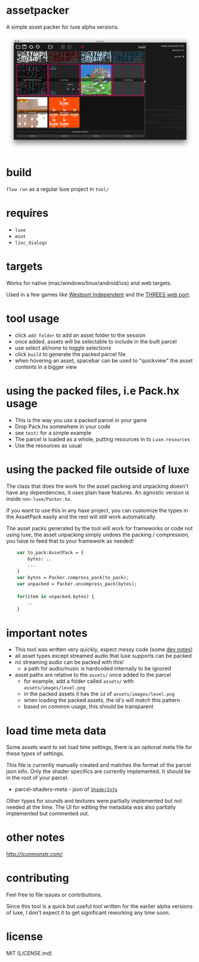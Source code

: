 # assetpacker
A simple asset packer for luxe alpha versions.

![](screenshot.png)

# build

`flow run` as a regular luxe project in `tool/`

# requires
- `luxe`
- `mint`
- `linc_dialogs`

# targets

Works for native (mac/windows/linux/android/ios) and web targets.

Used in a few games like [Westport Independent](http://www.doublezeroonezero.com/westport.html) and the [THREES web port](http://play.threesgame.com/).

# tool usage

- click `add folder` to add an asset folder to the session
- once added, assets will be selectable to include in the built parcel
- use select all/none to toggle selections
- click `build` to generate the packed parcel file
- when hovering an asset, spacebar can be used to "quickview" the asset contents in a bigger view

# using the packed files, i.e Pack.hx usage

- This is the way you _use_ a packed parcel in your game
- Drop Pack.hx somewhere in your code
- see `test/` for a simple example
- The parcel is loaded as a whole, putting resources in to `Luxe.resources`
- Use the resources as usual

# using the packed file outside of luxe

The class that does the work for the asset packing and unpacking 
doesn't have any dependencies, it uses plain haxe features.
An agnostic version is inside `non-luxe/Packer.hx`.

If you want to use this in any haxe project, you can customize
the types in the AssetPack easily and the rest will still work automatically.

The asset packs generated by the tool will work
for frameworks or code not using luxe, the asset unpacking simply 
undoes the packing / compression, you have to feed that to your framework
as needed!

```haxe
    var to_pack:AssetPack = {
        bytes: ..
        ...
    }
    var bytes = Packer.compress_pack(to_pack);
    var unpacked = Packer.uncompress_pack(bytes);

    for(item in unpacked.bytes) {
        ..
    }
```

# important notes

- This tool was written very quickly, expect messy code (some [dev notes](http://snowkit.org/2015/08/10/snowkit-dev-log-6-community/#assetpackerround2))
- all asset types except streamed audio that luxe supports can be packed
- no streaming audio can be packed with this!
    + a path for audio/music is hardcoded internally to be ignored
- asset paths are relative to the `assets/` once added to the parcel
    + for example, add a folder called `assets/` with `assets/images/level.png`
    + in the packed assets it has the `id` of `assets/images/level.png`
    + when loading the packed assets, the id's will match this pattern
    + based on common usage, this should be transparent

# load time meta data
Some assets want to set load time settings, there is an optional meta file for these types of settings. 

This file is currently manually created and matches the format of the parcel json info. Only the shader specifics are currently implemented. It should be in the root of your parcel.

- parcel-shaders-meta - json of [`ShaderInfo`](https://luxeengine.com/docs/api/luxe/ShaderInfo.html)

Other types for sounds and textures were partially implemented but not needed at the time. The UI for editing the metadata was also partially implemented but commented out.

# other notes

http://iconmonstr.com/

# contributing

Feel free to file issues or contributions. 

Since this tool is a quick but useful tool written for the earlier alpha versions of luxe, I don't expect it to get significant reworking any time soon. 

# license 

MIT (LICENSE.md)